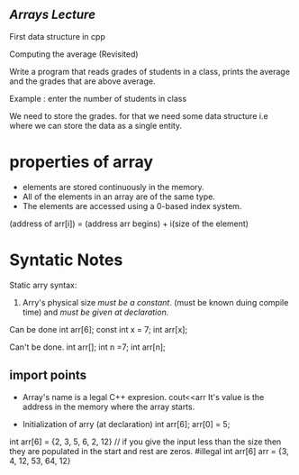 ## *Arrays Lecture*

First data structure in cpp

Computing the average (Revisited)
 
Write a program that reads grades of students in a class, prints the average and the grades that are above average. 

Example : enter the number of students in class

We need to store the grades.
for that we need some data structure i.e where we can store the data as a single entity. 

# properties of array
- elements are stored continuously in the memory.
- All of the elements in an array are of the same type. 
- The elements are accessed using a 0-based index system.

(address of arr[i]) = (address arr begins) + i(size of the element)

# Syntatic Notes
Static arry syntax: 
1. Arry's physical size *must be a constant*. (must be known duing compile time) and *must be given at declaration.*

Can be done
int arr[6];
const int x = 7;
int arr[x];

Can't be done.
int arr[];
int n =7;
int arr[n];

## import points
* Array's name is a legal C++ expresion.
    cout<<arr
    It's value is the address in the memory where the array starts. 

* Initialization of arry (at declaration)
int arr[6];
arr[0] = 5;

int arr[6] = {2, 3, 5, 6, 2, 12}
// if you give the input less than the size then they are populated in the start and rest are zeros. 
#illegal
int arr[6]
arr = {3, 4, 12, 53, 64, 12}